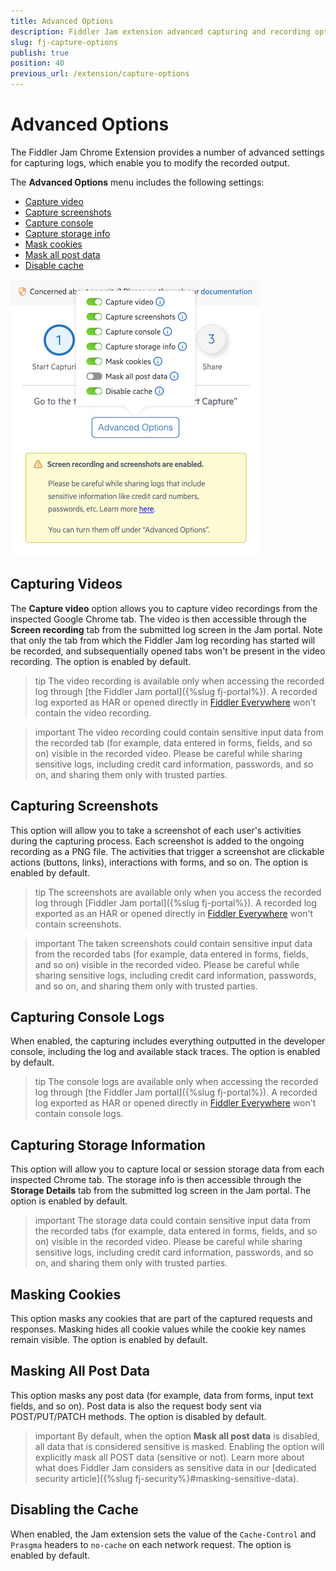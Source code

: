 ```yaml
---
title: Advanced Options
description: Fiddler Jam extension advanced capturing and recording options.
slug: fj-capture-options
publish: true
position: 40
previous_url: /extension/capture-options
---
```



# Advanced Options

The Fiddler Jam Chrome Extension provides a number of advanced settings for capturing logs, which enable you to modify the recorded output.

The **Advanced Options** menu includes the following settings:

- [Capture video](#capturing-videos)
- [Capture screenshots](#capturing-screenshots)
- [Capture console](#capturing-console-logs)
- [Capture storage info](#capturing-storage-information)
- [Mask cookies](#masking-cookies)
- [Mask all post data](#masking-all-post-data)
- [Disable cache](#disabling-the-cache)

![Fiddler Jam Advanced Options](../images/ext/ext-images/extension-start-capturing-extended-002.png)

## Capturing Videos

The **Capture video** option allows you to capture video recordings from the inspected Google Chrome tab. The video is then accessible through the **Screen recording** tab from the submitted log screen in the Jam portal. Note that only the tab from which the Fiddler Jam log recording has started will be recorded, and subsequentially opened tabs won't be present in the video recording. The option is enabled by default.

>tip The video recording is available only when accessing the recorded log through [the Fiddler Jam portal]({%slug fj-portal%}). A recorded log exported as HAR or opened directly in [Fiddler Everywhere](https://www.telerik.com/download/fiddler-everywhere) won't contain the video recording.

>important The video recording could contain sensitive input data from the recorded tab (for example, data entered in forms, fields, and so on) visible in the recorded video. Please be careful while sharing sensitive logs, including credit card information, passwords, and so on, and sharing them only with trusted parties.

## Capturing Screenshots

This option will allow you to take a screenshot of each user's activities during the capturing process. Each screenshot is added to the ongoing recording as a PNG file. The activities that trigger a screenshot are clickable actions (buttons, links), interactions with forms, and so on. The option is enabled by default.

>tip The screenshots are available only when you access the recorded log through [Fiddler Jam portal]({%slug fj-portal%}). A recorded log exported as an HAR or opened directly in [Fiddler Everywhere](https://www.telerik.com/download/fiddler-everywhere) won't contain screenshots.

>important The taken screenshots could contain sensitive input data from the recorded tabs (for example, data entered in forms, fields, and so on) visible in the recorded video. Please be careful while sharing sensitive logs, including credit card information, passwords, and so on, and sharing them only with trusted parties.

## Capturing Console Logs

When enabled, the capturing includes everything outputted in the developer console, including the log and available stack traces. The option is enabled by default.

>tip The console logs are available only when accessing the recorded log through [the Fiddler Jam portal]({%slug fj-portal%}). A recorded log exported as HAR or opened directly in [Fiddler Everywhere](https://www.telerik.com/download/fiddler-everywhere) won't contain console logs.

## Capturing Storage Information

This option will allow you to capture local or session storage data from each inspected Chrome tab. The storage info is then accessible through the **Storage Details** tab from the submitted log screen in the Jam portal. The option is enabled by default.

>important The storage data could contain sensitive input data from the recorded tabs (for example, data entered in forms, fields, and so on) visible in the recorded video. Please be careful while sharing sensitive logs, including credit card information, passwords, and so on, and sharing them only with trusted parties.

## Masking Cookies

This option masks any cookies that are part of the captured requests and responses. Masking hides all cookie values while the cookie key names remain visible. The option is enabled by default.

## Masking All Post Data

This option masks any post data (for example, data from forms, input text fields, and so on). Post data is also the request body sent via POST/PUT/PATCH methods. The option is disabled by default.

>important By default, when the option **Mask all post data** is disabled, all data that is considered sensitive is masked. Enabling the option will explicitly mask all POST data (sensitive or not). Learn more about what does Fiddler Jam considers as sensitive data in our [dedicated security article]({%slug fj-security%}#masking-sensitive-data).

## Disabling the Cache

When enabled, the Jam extension sets the value of the `Cache-Control` and `Prasgma` headers to `no-cache` on each network request.  The option is enabled by default.
